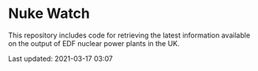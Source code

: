 # Nuke Watch

This repository includes code for retrieving the latest information available on the output of EDF nuclear power plants in the UK.

Last updated: 2021-03-17 03:07